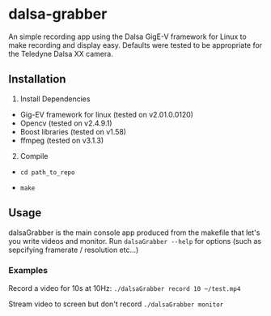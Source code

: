 # dalsa-grabber
An simple recording app using the Dalsa GigE-V framework for Linux to make recording and display easy.
Defaults were tested to be appropriate for the Teledyne Dalsa XX camera.

## Installation ##

1. Install Dependencies

* Gig-EV framework for linux (tested on v2.01.0.0120)
* Opencv (tested on v2.4.9.1)
* Boost libraries (tested on v1.58)
* ffmpeg (tested on v3.1.3)

2. Compile

  * `cd path_to_repo`
  
  * `make`

## Usage ##

dalsaGrabber is the main console app produced from the makefile that let's you  write videos and monitor. Run `dalsaGrabber --help` for options (such as sepcifying framerate / resolution etc...)

### Examples ###

Record a video for 10s at 10Hz:
`./dalsaGrabber record 10 ~/test.mp4`

Stream video to screen but don't record
`./dalsaGrabber monitor`

